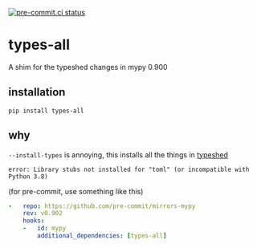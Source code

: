 [![pre-commit.ci status](https://results.pre-commit.ci/badge/github/asottile/types-all/master.svg)](https://results.pre-commit.ci/latest/github/asottile/types-all/master)

types-all
=========

A shim for the typeshed changes in mypy 0.900

## installation

`pip install types-all`

## why

`--install-types` is annoying, this installs all the things in [typeshed]

```
error: Library stubs not installed for "toml" (or incompatible with Python 3.8)
```

(for pre-commit, use something like this)

```yaml
-   repo: https://github.com/pre-commit/mirrors-mypy
    rev: v0.902
    hooks:
    -   id: mypy
        additional_dependencies: [types-all]
```

[typeshed]: https://github.com/python/typeshed
